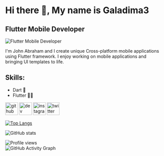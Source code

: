 # Hi there 👋, My name is Galadima3
## Flutter Mobile Developer
![Flutter Mobile Developer](https://pbs.twimg.com/profile_banners/1081867674517413888/1641036248/600x200)

I'm John Abraham and I create unique Cross-platform mobile applications using Flutter framework. I enjoy working on mobile applications and bringing UI templates to life.

## Skills: 
* Dart 🎯
* Flutter 📱💙 





[<img src='https://cdn.jsdelivr.net/npm/simple-icons@3.0.1/icons/github.svg' alt='github' height='40'>](https://github.com/Galadima3)  [<img src='https://cdn.jsdelivr.net/npm/simple-icons@3.0.1/icons/hashnode.svg' alt='dev' height='40'>](https://galadima3.hashnode.dev/)  [<img src='https://cdn.jsdelivr.net/npm/simple-icons@3.0.1/icons/instagram.svg' alt='instagram' height='40'>](https://www.instagram.com/mylez_kayn/)  [<img src='https://cdn.jsdelivr.net/npm/simple-icons@3.0.1/icons/twitter.svg' alt='twitter' height='40'>](https://twitter.com/3rdGaladima)  



[![Top Langs](https://github-readme-stats.vercel.app/api/top-langs/?username=Galadima3)](https://github.com/anuraghazra/github-readme-stats)

![GitHub stats](https://github-readme-stats.vercel.app/api?username=Galadima3&show_icons=true)  

![Profile views](https://gpvc.arturio.dev/Galadima3)  
![GitHub Activity Graph](https://activity-graph.herokuapp.com/graph?username=Galadima3)  

